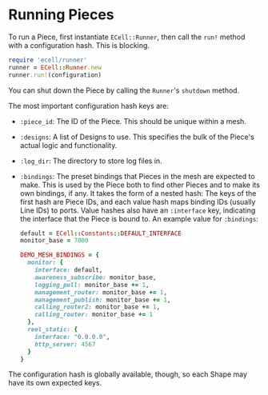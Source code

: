 # Running Pieces

To run a Piece, first instantiate `ECell::Runner`, then call the `run!` method
with a configuration hash. This is blocking.

```ruby
require 'ecell/runner'
runner = ECell::Runner.new
runner.run!(configuration)
```

You can shut down the Piece by calling the `Runner`'s `shutdown` method.

The most important configuration hash keys are:
* `:piece_id`: The ID of the Piece. This should be unique within a mesh.
* `:designs`: A list of Designs to use. This specifies the bulk of the Piece's
  actual logic and functionality.
* `:log_dir`: The directory to store log files in.
* `:bindings`: The preset bindings that Pieces in the mesh are expected to
  make. This is used by the Piece both to find other Pieces and to make its own
  bindings, if any. It takes the form of a nested hash: The keys of the first
  hash are Piece IDs, and each value hash maps binding IDs (usually Line IDs)
  to ports. Value hashes also have an `:interface` key, indicating the
  interface that the Piece is bound to. An example value for `:bindings`:

  ```ruby
  default = ECell::Constants::DEFAULT_INTERFACE
  monitor_base = 7000

  DEMO_MESH_BINDINGS = {
    monitor: {
      interface: default,
      awareness_subscribe: monitor_base,
      logging_pull: monitor_base += 1,
      management_router: monitor_base += 1,
      management_publish: monitor_base += 1,
      calling_router2: monitor_base += 1,
      calling_router: monitor_base += 1
    },
    reel_static: {
      interface: "0.0.0.0",
      http_server: 4567
    }
  }
  ```

The configuration hash is globally available, though, so each Shape may have
its own expected keys.

